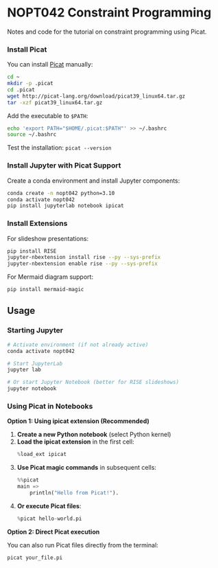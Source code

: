 # NOPT042 Constraint Programming

Notes and code for the tutorial on constraint programming using Picat.

### Install Picat

You can install [Picat](http://picat-lang.org/) manually:

```bash
cd ~
mkdir -p .picat
cd .picat
wget http://picat-lang.org/download/picat39_linux64.tar.gz
tar -xzf picat39_linux64.tar.gz
```

Add the executable to `$PATH`:

```bash
echo 'export PATH="$HOME/.picat:$PATH"' >> ~/.bashrc
source ~/.bashrc
```

Test the installation: `picat --version`

### Install Jupyter with Picat Support

Create a conda environment and install Jupyter components:

```bash
conda create -n nopt042 python=3.10
conda activate nopt042
pip install jupyterlab notebook ipicat
```

### Install Extensions

For slideshow presentations:
```bash
pip install RISE
jupyter-nbextension install rise --py --sys-prefix
jupyter-nbextension enable rise --py --sys-prefix
```

For Mermaid diagram support:
```bash
pip install mermaid-magic
```

## Usage

### Starting Jupyter

```bash
# Activate environment (if not already active)
conda activate nopt042

# Start JupyterLab
jupyter lab

# Or start Jupyter Notebook (better for RISE slideshows)
jupyter notebook
```

### Using Picat in Notebooks

**Option 1: Using ipicat extension (Recommended)**

1. **Create a new Python notebook** (select Python kernel)
2. **Load the ipicat extension** in the first cell:
   ```python
   %load_ext ipicat
   ```
3. **Use Picat magic commands** in subsequent cells:
   ```python
   %%picat
   main =>
       println("Hello from Picat!").
   ```
4. **Or execute Picat files**:
   ```python
   %picat hello-world.pi
   ```

**Option 2: Direct Picat execution**

You can also run Picat files directly from the terminal:
```bash
picat your_file.pi
```
